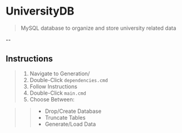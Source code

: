 # UniversityDB
> MySQL database to organize and store university related data

--
## Instructions
> 1. Navigate to Generation/
> 2. Double-Click ```dependencies.cmd```
> 3. Follow Instructions
> 4. Double-Click ```main.cmd```
> 5. Choose Between:

>> * Drop/Create Database
>> * Truncate Tables
>> * Generate/Load Data
